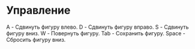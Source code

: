 # Управление
A - Сдвинуть фигуру влево.
D - Сдвинуть фигуру вправо.
S - Сдвинуть фигуру вниз.
W - Повернуть фигуру.
Tab - Сохранить фигуру.
Space - Сбросить фигуру вниз.

